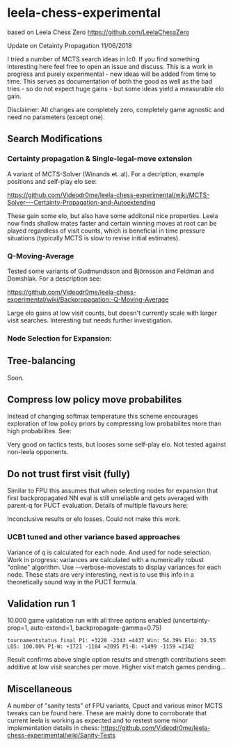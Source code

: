 # leela-chess-experimental
based on Leela Chess Zero https://github.com/LeelaChessZero

Update on Cetainty Propagation 11/06/2018

I tried a number of MCTS search ideas in lc0. If you find something interesting here feel free to open an issue and discuss. This is a work in progress and purely experimental - new ideas will be added from time to time. This serves as documentation of both the good as well as the bad tries - so do not expect huge gains - but some ideas yield a measurable elo gain.  

Disclaimer: All changes are completely zero, completely game agnostic and need no parameters (except one). 

## Search Modifications

### Certainty propagation & Single-legal-move extension

A variant of MCTS-Solver (Winands et. al). For a decription, example positions and self-play elo see:

https://github.com/Videodr0me/leela-chess-experimental/wiki/MCTS-Solver---Certainty-Propagation-and-Autoextending

These gain some elo, but also have some additonal nice properties. Leela now finds shallow mates faster and certain winning moves at root can be played regardless of visit counts, which is beneficial in time pressure situations (typically MCTS is slow to revise initial estimates).

### Q-Moving-Average
Tested some variants of Gudmundsson and Björnsson and Feldman and Domshlak. For a description see:

https://github.com/Videodr0me/leela-chess-experimental/wiki/Backpropagation:-Q-Moving-Average

Large elo gains at low visit counts, but doesn't currently scale with larger visit searches. Interesting but needs further investigation.

### Node Selection for Expansion: 

## Tree-balancing
Soon.


## Compress low policy move probabilites 
Instead of changing softmax temperature this scheme encourages exploration of low policy priors by compressing low probabilites more than high probabilites. See:

Very good on tactics tests, but looses some self-play elo. Not tested against non-leela opponents.

## Do not trust first visit (fully)
Similar to FPU this assumes that when selecting nodes for expansion that first backpropagated NN eval is still unreliable and gets averaged with parent-q for PUCT evaluation. Details of multiple flavours here:

Inconclusive results or elo losses. Could not make this work.


### UCB1 tuned and other variance based approaches

Variance of q is calculated for each node. And used for node selection. Work in progress: variances are calculated with a numerically robust "online" algorithm. Use --verbose-movestats to display variances for each node. These stats are very interesting, next is to use this info in a theoretically sound way in the PUCT formula.

## Validation run 1

10.000 game validation run with all three options enabled (uncertainty-prop=1, auto-extend=1, backpropagate-gamma=0.75)
```
tournamentstatus final P1: +3220 -2343 =4437 Win: 54.39% Elo: 30.55 LOS: 100.00% P1-W: +1721 -1184 =2095 P1-B: +1499 -1159 =2342
```
Result confirms above single option results and strength contributions seem additive at low visit searches per move. Higher visit match games pending...


## Miscellaneous
A number of "sanity tests" of FPU variants, Cpuct and various minor MCTS tweaks can be found here. These are mainly done to corroborate that current leela is working as expected and to restest some minor implementation details in chess:
https://github.com/Videodr0me/leela-chess-experimental/wiki/Sanity-Tests

